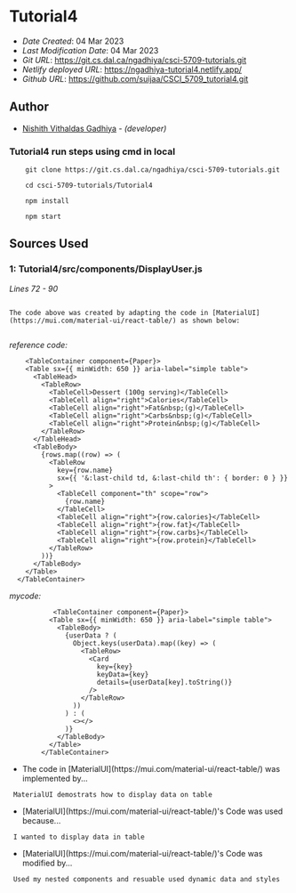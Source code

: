 # Tutorial4

* *Date Created*: 04 Mar 2023
* *Last Modification Date*: 04 Mar 2023
* *Git URL*: <https://git.cs.dal.ca/ngadhiya/csci-5709-tutorials.git>
* *Netlify deployed URL*: <https://ngadhiya-tutorial4.netlify.app/>
* *Github URL*: <https://github.com/suijaa/CSCI_5709_tutorial4.git>

## Author

* [Nishith Vithaldas Gadhiya](nishith.gadhiya@dal.ca) - *(developer)*

### Tutorial4 run steps using cmd in local

```
    git clone https://git.cs.dal.ca/ngadhiya/csci-5709-tutorials.git
```
```
    cd csci-5709-tutorials/Tutorial4
```
```
    npm install
```
```
    npm start
```

## Sources Used

### 1: Tutorial4/src/components/DisplayUser.js

*Lines 72 - 90*

```

The code above was created by adapting the code in [MaterialUI](https://mui.com/material-ui/react-table/) as shown below: 


```
*reference code:*
  ```  
      <TableContainer component={Paper}>
      <Table sx={{ minWidth: 650 }} aria-label="simple table">
        <TableHead>
          <TableRow>
            <TableCell>Dessert (100g serving)</TableCell>
            <TableCell align="right">Calories</TableCell>
            <TableCell align="right">Fat&nbsp;(g)</TableCell>
            <TableCell align="right">Carbs&nbsp;(g)</TableCell>
            <TableCell align="right">Protein&nbsp;(g)</TableCell>
          </TableRow>
        </TableHead>
        <TableBody>
          {rows.map((row) => (
            <TableRow
              key={row.name}
              sx={{ '&:last-child td, &:last-child th': { border: 0 } }}
            >
              <TableCell component="th" scope="row">
                {row.name}
              </TableCell>
              <TableCell align="right">{row.calories}</TableCell>
              <TableCell align="right">{row.fat}</TableCell>
              <TableCell align="right">{row.carbs}</TableCell>
              <TableCell align="right">{row.protein}</TableCell>
            </TableRow>
          ))}
        </TableBody>
      </Table>
    </TableContainer>
``` 
    
*mycode:*
``` 
           <TableContainer component={Paper}>
          <Table sx={{ minWidth: 650 }} aria-label="simple table">
            <TableBody>
              {userData ? (
                Object.keys(userData).map((key) => (
                  <TableRow>
                    <Card
                      key={key}
                      keyData={key}
                      details={userData[key].toString()}
                    />
                  </TableRow>
                ))
              ) : (
                <></>
              )}
            </TableBody>
          </Table>
        </TableContainer>
``` 
- <!---How---> The code in [MaterialUI](https://mui.com/material-ui/react-table/) was implemented by...
``` MaterialUI demostrats how to display data on table```

- <!---Why---> [MaterialUI](https://mui.com/material-ui/react-table/)'s Code was used because...
``` I wanted to display data in table``` 
  
- <!---How---> [MaterialUI](https://mui.com/material-ui/react-table/)'s Code was modified by...
``` Used my nested components and resuable used dynamic data and styles``` 

